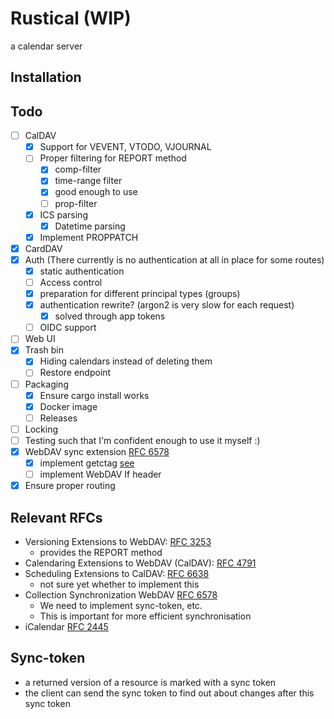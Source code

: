 # Rustical (WIP)

a calendar server

## Installation

## Todo

- [ ] CalDAV
  - [x] Support for VEVENT, VTODO, VJOURNAL
  - [ ] Proper filtering for REPORT method
    - [x] comp-filter
    - [x] time-range filter
    - [x] good enough to use
    - [ ] prop-filter
  - [x] ICS parsing
    - [x] Datetime parsing
  - [x] Implement PROPPATCH
- [x] CardDAV
- [x] Auth (There currently is no authentication at all in place for some routes)
  - [x] static authentication
  - [ ] Access control
  - [x] preparation for different principal types (groups)
  - [x] authentication rewrite? (argon2 is very slow for each request)
    - [x] solved through app tokens
  - [ ] OIDC support
- [ ] Web UI
- [x] Trash bin
  - [x] Hiding calendars instead of deleting them
  - [ ] Restore endpoint
- [ ] Packaging
  - [x] Ensure cargo install works
  - [x] Docker image
  - [ ] Releases
- [ ] Locking
- [ ] Testing such that I'm confident enough to use it myself :)
- [x] WebDAV sync extension [RFC 6578](https://www.rfc-editor.org/rfc/rfc6578)
  - [x] implement getctag [see](https://github.com/apple/ccs-calendarserver/blob/master/doc/Extensions/caldav-ctag.txt)
  - [ ] implement WebDAV If header
- [x] Ensure proper routing

## Relevant RFCs

- Versioning Extensions to WebDAV: [RFC 3253](https://datatracker.ietf.org/doc/html/rfc3253)
  - provides the REPORT method
- Calendaring Extensions to WebDAV (CalDAV): [RFC 4791](https://datatracker.ietf.org/doc/html/rfc4791)
- Scheduling Extensions to CalDAV: [RFC 6638](https://datatracker.ietf.org/doc/html/rfc6638)
  - not sure yet whether to implement this
- Collection Synchronization WebDAV [RFC 6578](https://datatracker.ietf.org/doc/html/rfc6578)
  - We need to implement sync-token, etc.
  - This is important for more efficient synchronisation
- iCalendar [RFC 2445](https://datatracker.ietf.org/doc/html/rfc2445#section-3.10)

## Sync-token

- a returned version of a resource is marked with a sync token
- the client can send the sync token to find out about changes after this sync token
